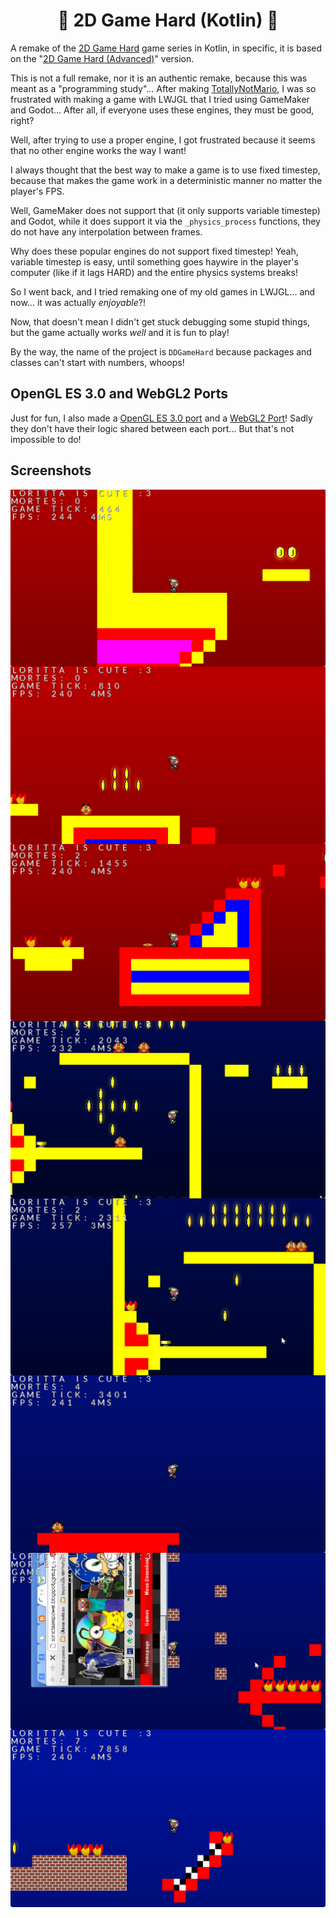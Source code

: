 <h1 align="center">🏃 2D Game Hard (Kotlin) 🏃</h1>

A remake of the [2D Game Hard](https://mrpowergamerbr.com/br/projects/2d-game-hard/) game series in Kotlin, in specific, it is based on the "[2D Game Hard (Advanced)](https://mrpowergamerbr.com/projects/2d-game-hard/advanced)" version.

This is not a full remake, nor it is an authentic remake, because this was meant as a "programming study"... After making [TotallyNotMario](https://github.com/MrPowerGamerBR/TotallyNotMario), I was so frustrated with making a game with LWJGL that I tried using GameMaker and Godot... After all, if everyone uses these engines, they must be good, right?

Well, after trying to use a proper engine, I got frustrated because it seems that no other engine works the way I want!

I always thought that the best way to make a game is to use fixed timestep, because that makes the game work in a deterministic manner no matter the player's FPS.

Well, GameMaker does not support that (it only supports variable timestep) and Godot, while it does support it via the `_physics_process` functions, they do not have any interpolation between frames.

Why does these popular engines do not support fixed timestep! Yeah, variable timestep is easy, until something goes haywire in the player's computer (like if it lags HARD) and the entire physics systems breaks!

So I went back, and I tried remaking one of my old games in LWJGL... and now... it was actually *enjoyable*?!

Now, that doesn't mean I didn't get stuck debugging some stupid things, but the game actually works *well* and it is fun to play!

By the way, the name of the project is `DDGameHard` because packages and classes can't start with numbers, whoops!

## OpenGL ES 3.0 and WebGL2 Ports

Just for fun, I also made a [OpenGL ES 3.0 port](https://github.com/MrPowerGamerBR/2DGameHardKotlin/tree/opengles) and a [WebGL2 Port](https://github.com/MrPowerGamerBR/2DGameHardKotlin/tree/webgl2)! Sadly they don't have their logic shared between each port... But that's not impossible to do!
## Screenshots

<p align="center">
<img src="media/level1_screenshot1.png" align="center">
<img src="media/level1_screenshot2.png" align="center">
<img src="media/level1_screenshot3.png" align="center">
<img src="media/level2_screenshot1.png" align="center">
<img src="media/level2_screenshot2.png" align="center">
<img src="media/level2_screenshot3.png" align="center">
<img src="media/level2_screenshot4.png" align="center">
<img src="media/level2_screenshot5.png" align="center">
</p>
